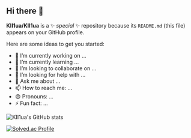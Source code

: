 ## Hi there 👋


**KII1ua/KII1ua** is a ✨ _special_ ✨ repository because its `README.md` (this file) appears on your GitHub profile.

Here are some ideas to get you started:

- 🔭 I’m currently working on ...
- 🌱 I’m currently learning ...
- 👯 I’m looking to collaborate on ...
- 🤔 I’m looking for help with ...
- 💬 Ask me about ...
- 📫 How to reach me: ...
- 😄 Pronouns: ...
- ⚡ Fun fact: ...
  

![KII1ua's GitHub stats](https://github-readme-stats.vercel.app/api?username=KII1ua&show_icons=true&theme=radical)


[![Solved.ac Profile](http://mazassumnida.wtf/api/v2/generate_badge?boj=skfnx13)](https://solved.ac/skfnx13/)
